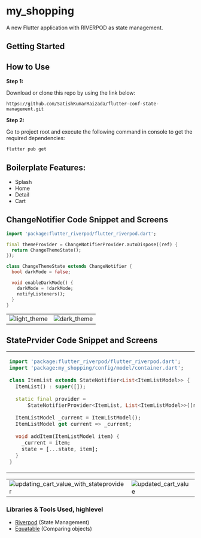 # my_shopping

A new Flutter application with RIVERPOD as state management.

## Getting Started

## How to Use 

**Step 1:**

Download or clone this repo by using the link below:

```
https://github.com/SatishKumarRaizada/flutter-conf-state-management.git
```

**Step 2:**

Go to project root and execute the following command in console to get the required dependencies: 

```
flutter pub get 
```


## Boilerplate Features:

* Splash
* Home
* Detail
* Cart

## ChangeNotifier Code Snippet and Screens 

<tr>
<td>

```dart
import 'package:flutter_riverpod/flutter_riverpod.dart';

final themeProvider = ChangeNotifierProvider.autoDispose((ref) {
  return ChangeThemeState();
});

class ChangeThemeState extends ChangeNotifier {
  bool darkMode = false;

  void enableDarkMode() {
    darkMode = !darkMode;
    notifyListeners();
  }
}
```
</td>
</tr>
</table>
<table>
  <td>
<img src="https://user-images.githubusercontent.com/70257658/166654152-2d8ac269-a64e-446c-8ad2-e270ec9ddcd0.png" alt="light_theme">
</td>
  <td>
  <img src="https://user-images.githubusercontent.com/70257658/166654206-2bdb6f47-4021-4a03-b1d1-8da59ecc1453.png" alt="dark_theme">
</td>
</tr>
</table>

## StatePrvider Code Snippet and Screens 

<table>
<tr>
<td>

```dart
import 'package:flutter_riverpod/flutter_riverpod.dart';
import 'package:my_shopping/config/model/container.dart';

class ItemList extends StateNotifier<List<ItemListModel>> {
  ItemList() : super([]);

  static final provider =
      StateNotifierProvider<ItemList, List<ItemListModel>>((ref) => ItemList());

  ItemListModel _current = ItemListModel();
  ItemListModel get current => _current;

  void addItem(ItemListModel item) {
    _current = item;
    state = [...state, item];
  }
}
```
</td>
</tr>
</table>

<table>

</td>
  <td>
<img src="https://user-images.githubusercontent.com/70257658/166625549-5b71efd1-354c-4d5b-9731-1c7fb79295ed.png" alt="updating_cart_value_with_stateprovider">
</td>
  <td>
  <img src="https://user-images.githubusercontent.com/70257658/166626584-ab519b15-363b-484f-84a3-23bfe05e4cb1.png" alt="updated_cart_value">
</td>
</tr>
</table>

### Libraries & Tools Used, highlevel

* [Riverpod](https://pub.dev/packages/flutter_riverpod) (State Management)
* [Equatable](https://pub.dev/packages/equatable) (Comparing objects)

